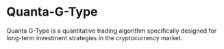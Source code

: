 # Quanta-G-Type
Quanta G-Type is a quantitative trading algorithm specifically designed for long-term investment strategies in the cryptocurrency market.
